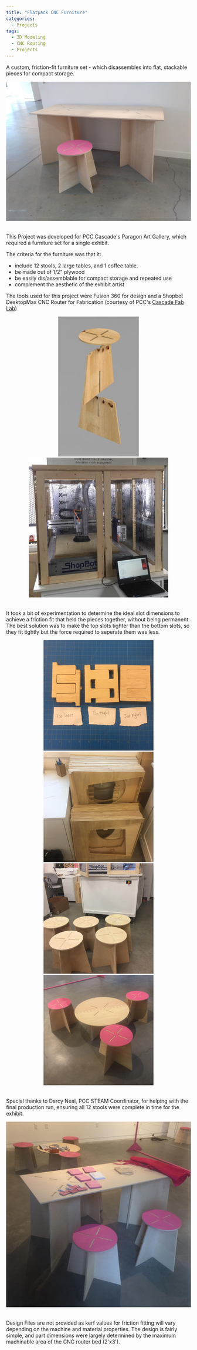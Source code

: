 ```yaml
---
title: "Flatpack CNC Furniture"
categories:
  - Projects
tags:
  - 3D Modeling
  - CNC Routing
  - Projects
---
```

A custom, friction-fit furniture set - which disassembles into flat, stackable pieces for compact storage.

<p>
<center><img width="600" src="/assets/flatpackfurniture/Table_Stool.jpg"></center>
<br>

This Project was developed for PCC Cascade's Paragon Art Gallery, which required a furniture set for a single exhibit.
</p>
The criteria for the furniture was that it:

- include 12 stools, 2 large tables, and 1 coffee table.
- be made out of 1/2" plywood
- be easily dis/assemblable for compact storage and repeated use
- complement the aesthetic of the exhibit artist

The tools used for this project were Fusion 360 for design and a Shopbot DesktopMax CNC Router for Fabrication (courtesy of PCC's [Cascade Fab Lab](https://www.pcc.edu/maker/fab-lab/))

<p>
<center><img width="220" src="/assets/flatpackfurniture/FusionModel.jpg">
<img width="380" src="/assets/flatpackfurniture/Flat_pack_cutting.jpg"></center>
<br>

It took a bit of experimentation to determine the ideal slot dimensions to achieve a friction fit that held the pieces together, without being permanent. The best solution was to make the top slots tighter than the bottom slots, so they fit tightly but the force required to seperate them was less.
<br>
</p>

<center><img width="300" src="/assets/flatpackfurniture/Flat_Pack_Testing.JPG">
<img width="300" src="/assets/flatpackfurniture/Flat_Pack_Stock.jpg">
<img width="300" src="/assets/flatpackfurniture/Flat_Pack_Stools.jpg">
<img width="300" src="/assets/flatpackfurniture/Flat_Pack_CoffeeTable.jpg"></center>
<br>


Special thanks to Darcy Neal, PCC STEAM Coordinator, for helping with the final production run, ensuring all 12 stools were complete in time for the exhibit. 

<p>
<center><img width="600" src="/assets/flatpackfurniture/Flat_Pack_Gallery.jpg"></center>
<br>
<p>
Design Files are not provided as kerf values for friction fitting will vary depending on the machine and material properties. The design is fairly simple, and part dimensions were largely determined by the maximum machinable area of the CNC router bed (2'x3').




